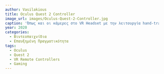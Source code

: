 ```yaml
---
author: Vasilakious
title: Oculus Quest 2 Controller
image_url: images/Oculus-Quest-2-Controller.jpg
caption: 'Όπως και οι κάμερες στο VR Headset με την λειτουργία hand-tracking, έτσι και το controller-tracking έχει μεταλλάξει τον τρόπο με τον οποίο οι χρήστες της επαυξημένης πραγματικότητας αλληλεπιδρούν με τον χώρο. Παρόλλο που τα Remote Controllers υπάρχουν εδώ και χρόνια, τα συγκεκριμένα είναι σχεδιασμένα έτσι ώστε να πιστεύει κανείς ότι όντως χρησιμοποιεί τα χέρια του με παρόμοιο τρόπο της πραγματικότητας με ακόμη ένα 3D render σετ χεριών που χρησιμοποιούν τα controllers αυτά που προσδίδει μία ακόμη πιο ρεαλιστική διεπαφή.'
year: 2020
categories:
  - Βιντεοπαιχνίδια
  - Επαυξημένη Πραγματικότητα
tags:
  - Oculus
  - Quest 2
  - VR Remote Controllers
  - Gaming
---
```

